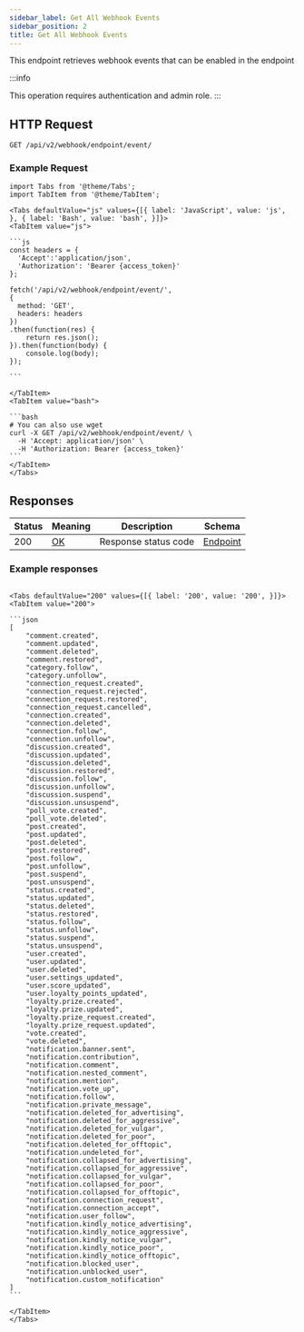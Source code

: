 ```yaml
---
sidebar_label: Get All Webhook Events
sidebar_position: 2
title: Get All Webhook Events
---
```


This endpoint retrieves webhook events that can be enabled in the endpoint

:::info

This operation requires authentication and admin role.
:::

## HTTP Request

`GET /api/v2/webhook/endpoint/event/`

### Example Request

````mdx-code-block
import Tabs from '@theme/Tabs';
import TabItem from '@theme/TabItem';

<Tabs defaultValue="js" values={[{ label: 'JavaScript', value: 'js', }, { label: 'Bash', value: 'bash', }]}>
<TabItem value="js">

```js
const headers = {
  'Accept':'application/json',
  'Authorization': 'Bearer {access_token}'
};

fetch('/api/v2/webhook/endpoint/event/',
{
  method: 'GET',
  headers: headers
})
.then(function(res) {
    return res.json();
}).then(function(body) {
    console.log(body);
});

```

</TabItem>
<TabItem value="bash">

```bash
# You can also use wget
curl -X GET /api/v2/webhook/endpoint/event/ \
  -H 'Accept: application/json' \
  -H 'Authorization: Bearer {access_token}'
```
</TabItem>
</Tabs>
````

## Responses

|Status|Meaning|Description|Schema|
|---|---|---|---|
|200|[OK](https://tools.ietf.org/html/rfc7231#section-6.3.1)|Response status code|[Endpoint](/docs/apireference/v2/schemas/endpoint)|

### Example responses


````mdx-code-block

<Tabs defaultValue="200" values={[{ label: '200', value: '200', }]}>
<TabItem value="200">

```json
[
    "comment.created",
    "comment.updated",
    "comment.deleted",
    "comment.restored",
    "category.follow",
    "category.unfollow",
    "connection_request.created",
    "connection_request.rejected",
    "connection_request.restored",
    "connection_request.cancelled",
    "connection.created",
    "connection.deleted",
    "connection.follow",
    "connection.unfollow",
    "discussion.created",
    "discussion.updated",
    "discussion.deleted",
    "discussion.restored",
    "discussion.follow",
    "discussion.unfollow",
    "discussion.suspend",
    "discussion.unsuspend",
    "poll_vote.created",
    "poll_vote.deleted",
    "post.created",
    "post.updated",
    "post.deleted",
    "post.restored",
    "post.follow",
    "post.unfollow",
    "post.suspend",
    "post.unsuspend",
    "status.created",
    "status.updated",
    "status.deleted",
    "status.restored",
    "status.follow",
    "status.unfollow",
    "status.suspend",
    "status.unsuspend",
    "user.created",
    "user.updated",
    "user.deleted",
    "user.settings_updated",
    "user.score_updated",
    "user.loyalty_points_updated",
    "loyalty.prize.created",
    "loyalty.prize.updated",
    "loyalty.prize_request.created",
    "loyalty.prize_request.updated",
    "vote.created",
    "vote.deleted",
    "notification.banner.sent",
    "notification.contribution",
    "notification.comment",
    "notification.nested_comment",
    "notification.mention",
    "notification.vote_up",
    "notification.follow",
    "notification.private_message",
    "notification.deleted_for_advertising",
    "notification.deleted_for_aggressive",
    "notification.deleted_for_vulgar",
    "notification.deleted_for_poor",
    "notification.deleted_for_offtopic",
    "notification.undeleted_for",
    "notification.collapsed_for_advertising",
    "notification.collapsed_for_aggressive",
    "notification.collapsed_for_vulgar",
    "notification.collapsed_for_poor",
    "notification.collapsed_for_offtopic",
    "notification.connection_request",
    "notification.connection_accept",
    "notification.user_follow",
    "notification.kindly_notice_advertising",
    "notification.kindly_notice_aggressive",
    "notification.kindly_notice_vulgar",
    "notification.kindly_notice_poor",
    "notification.kindly_notice_offtopic",
    "notification.blocked_user",
    "notification.unblocked_user",
    "notification.custom_notification"
]
```

</TabItem>
</Tabs>
````




